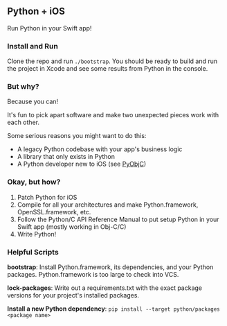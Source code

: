 ## Python + iOS

Run Python in your Swift app!

### Install and Run

Clone the repo and run `./bootstrap`. You should be ready to build and run the
project in Xcode and see some results from Python in the console.

### But why?

Because you can!

It's fun to pick apart software and make two unexpected pieces work with each other.

Some serious reasons you might want to do this:

* A legacy Python codebase with your app's business logic
* A library that only exists in Python
* A Python developer new to iOS (see [PyObjC](https://pythonhosted.org/pyobjc/index.html))

### Okay, but how?

1. Patch Python for iOS
2. Compile for all your architectures and make Python.framework, OpenSSL.framework, etc.
3. Follow the Python/C API Reference Manual to put setup Python in your Swift app (mostly working in Obj-C/C)
4. Write Python!

### Helpful Scripts

**bootstrap**: Install Python.framework, its dependencies, and your Python packages.
Python.framework is too large to check into VCS.

**lock-packages**: Write out a requirements.txt with the exact package versions for your project's installed packages.

**Install a new Python dependency**: `pip install --target python/packages <package name>`
